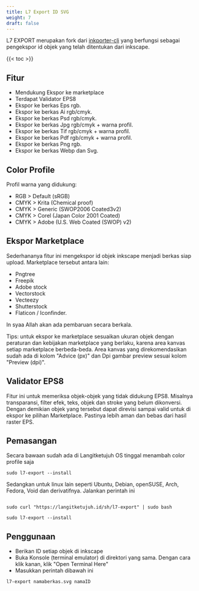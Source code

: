 ```yaml
---
title: L7 Export ID SVG
weight: 7
draft: false
---
```


L7 EXPORT merupakan fork dari [inkporter-cli](https://github.com/raniaamina/inkporter/blob/master/source/inkporter/inkporter) yang berfungsi sebagai pengekspor id objek yang telah ditentukan dari inkscape.

{{< toc >}}

## Fitur

* Mendukung Ekspor ke marketplace
* Terdapat Validator EPS8
* Ekspor ke berkas Eps rgb.
* Ekspor ke berkas Ai rgb/cmyk.
* Ekspor ke berkas Psd rgb/cmyk.
* Ekspor ke berkas Jpg rgb/cmyk + warna profil.
* Ekspor ke berkas Tif rgb/cmyk + warna profil.
* Ekspor ke berkas Pdf rgb/cmyk + warna profil.
* Ekspor ke berkas Png rgb.
* Ekspor ke berkas Webp dan Svg.

## Color Profile

Profil warna yang didukung:

* RGB  > Default    (sRGB)
* CMYK > Krita      (Chemical proof)
* CMYK > Generic    (SWOP2006 Coated3v2)
* CMYK > Corel      (Japan Color 2001 Coated)
* CMYK > Adobe      (U.S. Web Coated (SWOP) v2)

## Ekspor Marketplace

Sederhananya fitur ini mengekspor id objek inkscape menjadi berkas siap upload. Marketplace tersebut antara lain:

* Pngtree
* Freepik
* Adobe stock
* Vectorstock
* Vecteezy
* Shutterstock
* Flaticon / Iconfinder.

In syaa Allah akan ada pembaruan secara berkala.

Tips: untuk ekspor ke marketplace sesuaikan ukuran objek dengan peraturan dan kebijakan marketplace yang berlaku, karena area kanvas setiap marketplace berbeda-beda. Area kanvas yang direkomendasikan sudah ada di kolom "Advice (px)" dan Dpi gambar preview sesuai kolom "Preview (dpi)". 

## Validator EPS8

Fitur ini untuk memeriksa objek-objek yang tidak didukung EPS8. Misalnya transparansi, filter efek, teks, objek dan stroke yang belum dikonversi. Dengan demikian objek yang tersebut dapat direvisi sampai valid untuk di ekspor ke pilihan Marketplace. Pastinya lebih aman dan bebas dari hasil raster EPS.

## Pemasangan

Secara bawaan sudah ada di Langitketujuh OS tinggal menambah color profile saja

```shell
sudo l7-export --install
```

Sedangkan untuk linux lain seperti Ubuntu, Debian, openSUSE, Arch, Fedora, Void dan derivatifnya. Jalankan perintah ini

```shell

sudo curl "https://langitketujuh.id/sh/l7-export" | sudo bash

sudo l7-export --install
```

## Penggunaan

- Berikan ID setiap objek di inkscape
- Buka Konsole (terminal emulator) di direktori yang sama. Dengan cara klik kanan, klik "Open Terminal Here"
- Masukkan perintah dibawah ini

```shell
l7-export namaberkas.svg namaID
```

